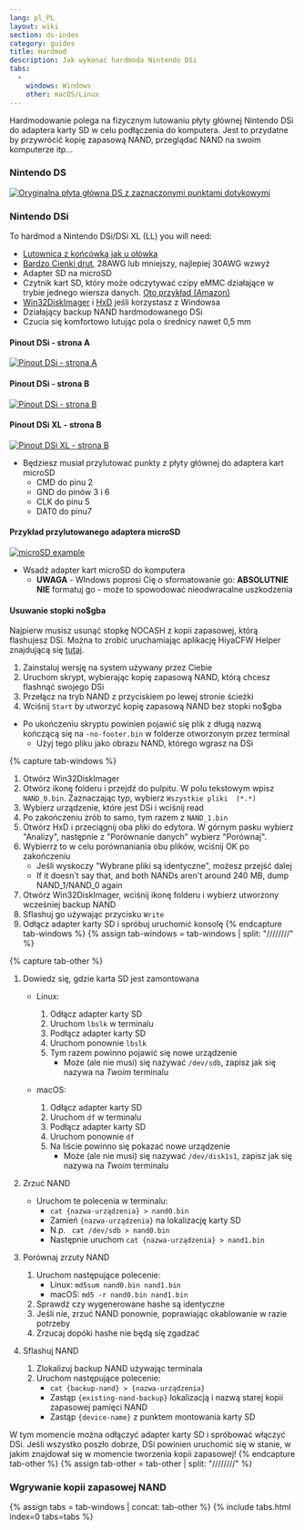 ```yaml
---
lang: pl_PL
layout: wiki
section: ds-index
category: guides
title: Hardmod
description: Jak wykonać hardmoda Nintendo DSi
tabs:
  - 
    windows: Windows
    other: macOS/Linux
---
```


Hardmodowanie polega na fizycznym lutowaniu płyty głównej Nintendo DSi do adaptera karty SD w celu podłączenia do komputera. Jest to przydatne by przywrócić kopię zapasową NAND, przeglądać NAND na swoim komputerze itp...

### Nintendo DS
[![Oryginalna płyta główna DS z zaznaczonymi punktami dotykowymi](/assets/images/ds-hardmod/mobo_pinout.png)](/assets/images/ds-hardmod/mobo_pinout.png)

### Nintendo DSi

To hardmod a Nintendo DSi/DSi XL (LL) you will need:
   - [Lutownica z końcówką jak u ołówka](https://www.amazon.com/dp/B01N4571Q6)
   - [Bardzo Cienki drut](https://allegro.pl/oferta/drut-ok-30awg-drut-miedziany-ocynowany-10161055095), 28AWG lub mniejszy, najlepiej 30AWG wzwyż
   - Adapter SD na microSD
   - Czytnik kart SD, który może odczytywać czipy eMMC działające w trybie jednego wiersza danych. [Oto przykład (Amazon)](https://www.amazon.com/dp/B006T9B6R2)
   - [Win32DiskImager](https://sourceforge.net/projects/win32diskimager/) i [HxD](https://mh-nexus.de/en/downloads.php?product=HxD20) jeśli korzystasz z Windowsa
   - Działający backup NAND hardmodowanego DSi
   - Czucia się komfortowo lutując pola o średnicy nawet 0,5 mm

#### Pinout DSi - strona A
[![Pinout DSi - strona A](/assets/images/dsi-hardmod/side_a.jpg)](/assets/images/dsi-hardmod/side_a.jpg)
#### Pinout DSi - strona B
[![Pinout DSi - strona B](/assets/images/dsi-hardmod/side_b.png)](/assets/images/dsi-hardmod/side_b.png)
#### Pinout DSi XL - strona B
[![Pinout DSi XL - strona B](/assets/images/dsi-hardmod/dsi_xl_side_b.png)](/assets/images/dsi-hardmod/dsi_xl_side_b.png)

- Będziesz musiał przylutować punkty z płyty głównej do adaptera kart microSD
   - CMD do pinu 2
   - GND do pinów 3 i 6
   - CLK do pinu 5
   - DAT0 do pinu7

#### Przykład przylutowanego adaptera microSD
[![microSD example](/assets/images/dsi-hardmod/sd.jpg)](/assets/images/dsi-hardmod/sd.jpg)

- Wsadź adapter kart microSD do komputera
   - **UWAGA** - WIndows poprosi Cię o sformatowanie go: **ABSOLUTNIE NIE** formatuj go - może to spowodować nieodwracalne uszkodzenia

#### Usuwanie stopki no$gba
Najpierw musisz usunąć stopkę NOCASH z kopii zapasowej, którą flashujesz DSi. Można to zrobić uruchamiając aplikację HiyaCFW Helper znajdującą się [tutaj](https://github.com/mondul/HiyaCFW-Helper/releases/latest).

1. Zainstaluj wersję na system używany przez Ciebie
1. Uruchom skrypt, wybierając kopię zapasową NAND, którą chcesz flashnąć swojego DSi
1. Przełącz na tryb NAND z przyciskiem po lewej stronie ścieżki
1. Wciśnij `Start` by utworzyć kopię zapasową NAND bez stopki no$gba

- Po ukończeniu skryptu powinien pojawić się plik z długą nazwą kończącą się na `-no-footer.bin` w folderze otworzonym przez terminal
   - Użyj tego pliku jako obrazu NAND, którego wgrasz na DSi

{% capture tab-windows %}
1. Otwórz Win32DiskImager
1. Otwórz ikonę folderu i przejdź do pulpitu. W polu tekstowym wpisz `NAND_0.bin`. Zaznaczając typ, wybierz `Wszystkie pliki  (*.*)`
1. Wybierz urządzenie, które jest DSi i wciśnij read
1. Po zakończeniu zrób to samo, tym razem z `NAND_1.bin`
1. Otwórz HxD i przeciągnij oba pliki do edytora. W górnym pasku wybierz "Analizy", następnie z "Porównanie danych" wybierz "Porównaj".
1. Wybierrz to w celu porównaniania obu plików, wciśnij OK po zakończeniu
   - Jeśli wyskoczy "Wybrane pliki są identyczne", możesz przejść dalej
   - If it doesn't say that, and both NANDs aren't around 240 MB, dump NAND_1/NAND_0 again
1. Otwórz Win32DiskImager, wciśnij ikonę folderu i wybierz utworzony wcześniej backup NAND
1. Sflashuj go używając przycisku `Write`
1. Odłącz adapter karty SD i spróbuj uruchomić konsolę
{% endcapture tab-windows %}
{% assign tab-windows = tab-windows | split: "////////" %}


{% capture tab-other %}
1. Dowiedz się, gdzie karta SD jest zamontowana
   - Linux:
      1. Odłącz adapter karty SD
      1. Uruchom `lbslk` w terminalu
      1. Podłącz adapter karty SD
      1. Uruchom ponownie `lbslk`
      1. Tym razem powinno pojawić się nowe urządzenie
         - Może (ale nie musi) się nazywać `/dev/sdb`, zapisz jak się nazywa na *Twoim* terminalu

   - macOS:
      1. Odłącz adapter karty SD
      1. Uruchom `df` w terminalu
      1. Podłącz adapter karty SD
      1. Uruchom ponownie `df`
      1. Na liście powinno się pokazać nowe urządzenie
         - Może (ale nie musi) się nazywać `/dev/disk1s1`, zapisz jak się nazywa na *Twoim* terminalu

1. Zrzuć NAND
   - Uruchom te polecenia w terminalu:
      - `cat {nazwa-urządzenia} > nand0.bin`
      - Zamień `{nazwa-urządzenia}` na lokalizację karty SD
      - N.p. ` cat /dev/sdb > nand0.bin`
      - Następnie uruchom `cat {nazwa-urządzenia} > nand1.bin`


1. Porównaj zrzuty NAND
   1. Uruchom następujące polecenie:
      - Linux: `md5sum nand0.bin nand1.bin`
      - macOS: `md5 -r nand0.bin nand1.bin`
   1. Sprawdź czy wygenerowane hashe są identyczne
   1. Jeśli nie, zrzuć NAND ponownie, poprawiając okablowanie w razie potrzeby
   1. Zrzucaj dopóki hashe nie będą się zgadzać

1. Sflashuj NAND
   1. Zlokalizuj backup NAND używając terminala
   1. Uruchom następujące polecenie:
      - `cat {backup-nand} > {nazwa-urządzenia}`
      - Zastąp `{existing-nand-backup}` lokalizacją i nazwą starej kopii zapasowej pamięci NAND
      - Zastąp `{device-name}` z punktem montowania karty SD

W tym momencie można odłączyć adapter karty SD i spróbować włączyć DSi. Jeśli wszystko poszło dobrze, DSi powinien uruchomić się w stanie, w jakim znajdował się w momencie tworzenia kopii zapasowej!
{% endcapture tab-other %}
{% assign tab-other = tab-other | split: "////////" %}

### Wgrywanie kopii zapasowej NAND
{% assign tabs = tab-windows | concat: tab-other %}
{% include tabs.html index=0 tabs=tabs %}
